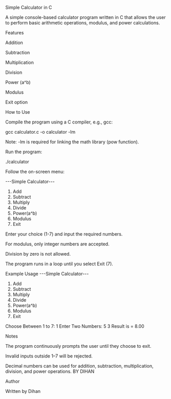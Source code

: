 Simple Calculator in C

A simple console-based calculator program written in C that allows the user to perform basic arithmetic operations, modulus, and power calculations.

Features

Addition

Subtraction

Multiplication

Division

Power (a^b)

Modulus

Exit option

How to Use

Compile the program using a C compiler, e.g., gcc:

gcc calculator.c -o calculator -lm


Note: -lm is required for linking the math library (pow function).

Run the program:

./calculator


Follow the on-screen menu:

---Simple Calculator---
1) Add
2) Subtract
3) Multiply
4) Divide
5) Power(a^b)
6) Modulus
7) Exit


Enter your choice (1-7) and input the required numbers.

For modulus, only integer numbers are accepted.

Division by zero is not allowed.

The program runs in a loop until you select Exit (7).

Example Usage
---Simple Calculator---
1) Add
2) Subtract
3) Multiply
4) Divide
5) Power(a^b)
6) Modulus
7) Exit

Choose Between 1 to 7: 1
Enter Two Numbers: 5 3
Result is = 8.00

Notes

The program continuously prompts the user until they choose to exit.

Invalid inputs outside 1–7 will be rejected.

Decimal numbers can be used for addition, subtraction, multiplication, division, and power operations.
BY DIHAN

Author

Written by Dihan

